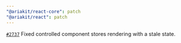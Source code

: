 ```yaml
---
"@ariakit/react-core": patch
"@ariakit/react": patch
---
```


[`#2737`](https://github.com/ariakit/ariakit/pull/2737) Fixed controlled component stores rendering with a stale state.
